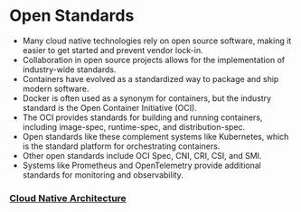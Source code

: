 # Open Standards

- Many cloud native technologies rely on open source software, making it easier to get started and prevent vendor lock-in.
- Collaboration in open source projects allows for the implementation of industry-wide standards.
- Containers have evolved as a standardized way to package and ship modern software.
- Docker is often used as a synonym for containers, but the industry standard is the Open Container Initiative (OCI).
- The OCI provides standards for building and running containers, including image-spec, runtime-spec, and distribution-spec.
- Open standards like these complement systems like Kubernetes, which is the standard platform for orchestrating containers.
- Other open standards include OCI Spec, CNI, CRI, CSI, and SMI.
- Systems like Prometheus and OpenTelemetry provide additional standards for monitoring and observability.

### [**Cloud Native Architecture**](https://kevinsulatra.github.io/k8snotes/kcna_notes/cn_arch.html)
